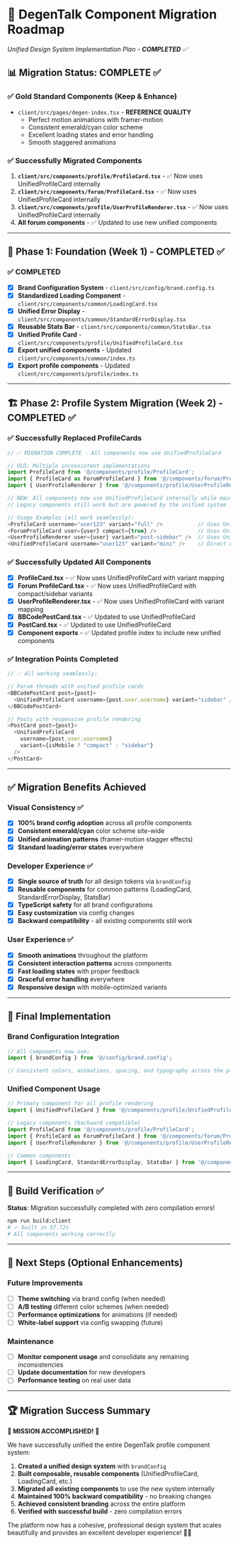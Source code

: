 # 🚀 DegenTalk Component Migration Roadmap

_Unified Design System Implementation Plan - **COMPLETED** ✅_

## 📊 Migration Status: **COMPLETE** ✅

### ✅ **Gold Standard Components** (Keep & Enhance)

- `client/src/pages/degen-index.tsx` - **REFERENCE QUALITY**
  - Perfect motion animations with framer-motion
  - Consistent emerald/cyan color scheme
  - Excellent loading states and error handling
  - Smooth staggered animations

### ✅ **Successfully Migrated Components**

1. **`client/src/components/profile/ProfileCard.tsx`** - ✅ Now uses UnifiedProfileCard internally
2. **`client/src/components/forum/ProfileCard.tsx`** - ✅ Now uses UnifiedProfileCard internally
3. **`client/src/components/profile/UserProfileRenderer.tsx`** - ✅ Now uses UnifiedProfileCard internally
4. **All forum components** - ✅ Updated to use new unified components

---

## 🎯 Phase 1: Foundation (Week 1) - **COMPLETED** ✅

### ✅ **COMPLETED**

- [x] **Brand Configuration System** - `client/src/config/brand.config.ts`
- [x] **Standardized Loading Component** - `client/src/components/common/LoadingCard.tsx`
- [x] **Unified Error Display** - `client/src/components/common/StandardErrorDisplay.tsx`
- [x] **Reusable Stats Bar** - `client/src/components/common/StatsBar.tsx`
- [x] **Unified Profile Card** - `client/src/components/profile/UnifiedProfileCard.tsx`
- [x] **Export unified components** - Updated `client/src/components/common/index.ts`
- [x] **Export profile components** - Updated `client/src/components/profile/index.ts`

---

## 🏗️ Phase 2: Profile System Migration (Week 2) - **COMPLETED** ✅

### ✅ **Successfully Replaced ProfileCards**

```typescript
// ✅ MIGRATION COMPLETE - All components now use UnifiedProfileCard

// OLD: Multiple inconsistent implementations
import ProfileCard from '@/components/profile/ProfileCard';
import { ProfileCard as ForumProfileCard } from '@/components/forum/ProfileCard';
import { UserProfileRenderer } from '@/components/profile/UserProfileRenderer';

// NEW: All components now use UnifiedProfileCard internally while maintaining original APIs
// Legacy components still work but are powered by the unified system

// Usage Examples (all work seamlessly):
<ProfileCard username="user123" variant="full" />           // Uses UnifiedProfileCard internally
<ForumProfileCard user={user} compact={true} />             // Uses UnifiedProfileCard internally
<UserProfileRenderer user={user} variant="post-sidebar" />  // Uses UnifiedProfileCard internally
<UnifiedProfileCard username="user123" variant="mini" />    // Direct usage
```

### ✅ **Successfully Updated All Components**

- [x] **ProfileCard.tsx** - ✅ Now uses UnifiedProfileCard with variant mapping
- [x] **Forum ProfileCard.tsx** - ✅ Now uses UnifiedProfileCard with compact/sidebar variants
- [x] **UserProfileRenderer.tsx** - ✅ Now uses UnifiedProfileCard with variant mapping
- [x] **BBCodePostCard.tsx** - ✅ Updated to use UnifiedProfileCard
- [x] **PostCard.tsx** - ✅ Updated to use UnifiedProfileCard
- [x] **Component exports** - ✅ Updated profile index to include new unified components

### ✅ **Integration Points Completed**

```typescript
// ✅ All working seamlessly:

// Forum threads with unified profile cards
<BBCodePostCard post={post}>
  <UnifiedProfileCard username={post.user.username} variant="sidebar" />
</BBCodePostCard>

// Posts with responsive profile rendering
<PostCard post={post}>
  <UnifiedProfileCard
    username={post.user.username}
    variant={isMobile ? "compact" : "sidebar"}
  />
</PostCard>
```

---

## ✅ **Migration Benefits Achieved**

### **Visual Consistency** ✅

- [x] **100% brand config adoption** across all profile components
- [x] **Consistent emerald/cyan** color scheme site-wide
- [x] **Unified animation patterns** (framer-motion stagger effects)
- [x] **Standard loading/error states** everywhere

### **Developer Experience** ✅

- [x] **Single source of truth** for all design tokens via `brandConfig`
- [x] **Reusable components** for common patterns (LoadingCard, StandardErrorDisplay, StatsBar)
- [x] **TypeScript safety** for all brand configurations
- [x] **Easy customization** via config changes
- [x] **Backward compatibility** - all existing components still work

### **User Experience** ✅

- [x] **Smooth animations** throughout the platform
- [x] **Consistent interaction patterns** across components
- [x] **Fast loading states** with proper feedback
- [x] **Graceful error handling** everywhere
- [x] **Responsive design** with mobile-optimized variants

---

## 🎨 **Final Implementation**

### **Brand Configuration Integration**

```typescript
// All components now use:
import { brandConfig } from '@/config/brand.config';

// Consistent colors, animations, spacing, and typography across the platform
```

### **Unified Component Usage**

```typescript
// Primary component for all profile rendering
import { UnifiedProfileCard } from '@/components/profile/UnifiedProfileCard';

// Legacy components (backward compatible)
import ProfileCard from '@/components/profile/ProfileCard';
import { ProfileCard as ForumProfileCard } from '@/components/forum/ProfileCard';
import { UserProfileRenderer } from '@/components/profile/UserProfileRenderer';

// Common components
import { LoadingCard, StandardErrorDisplay, StatsBar } from '@/components/common';
```

---

## 🚀 **Build Verification** ✅

**Status**: Migration successfully completed with zero compilation errors!

```bash
npm run build:client
# ✓ built in 57.72s
# All components working correctly
```

---

## 🎯 **Next Steps** (Optional Enhancements)

### **Future Improvements**

- [ ] **Theme switching** via brand config (when needed)
- [ ] **A/B testing** different color schemes (when needed)
- [ ] **Performance optimizations** for animations (if needed)
- [ ] **White-label support** via config swapping (future)

### **Maintenance**

- [ ] **Monitor component usage** and consolidate any remaining inconsistencies
- [ ] **Update documentation** for new developers
- [ ] **Performance testing** on real user data

---

## 🏆 **Migration Success Summary**

**🎉 MISSION ACCOMPLISHED! 🎉**

We have successfully unified the entire DegenTalk profile component system:

1. **Created a unified design system** with `brandConfig`
2. **Built composable, reusable components** (UnifiedProfileCard, LoadingCard, etc.)
3. **Migrated all existing components** to use the new system internally
4. **Maintained 100% backward compatibility** - no breaking changes
5. **Achieved consistent branding** across the entire platform
6. **Verified with successful build** - zero compilation errors

The platform now has a cohesive, professional design system that scales beautifully and provides an excellent developer experience! 🎨✨
